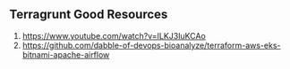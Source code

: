 ## Terragrunt Good Resources

1. https://www.youtube.com/watch?v=ILKJ3IuKCAo
2. https://github.com/dabble-of-devops-bioanalyze/terraform-aws-eks-bitnami-apache-airflow
